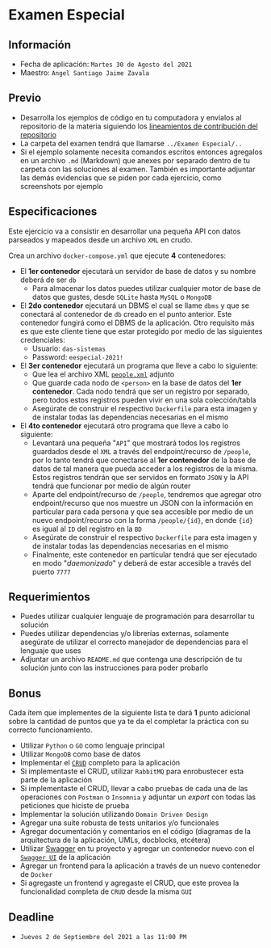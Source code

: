 # Examen Especial

## Información

- Fecha de aplicación: `Martes 30 de Agosto del 2021`
- Maestro: `Angel Santiago Jaime Zavala`

## Previo

- Desarrolla los ejemplos de código en tu computadora y envíalos al repositorio de la materia siguiendo los [lineamientos de contribución del repositorio](https://github.com/AnhellO/DAS_Sistemas#contributing)
- La carpeta del examen tendrá que llamarse `../Examen Especial/..`
- Si el ejemplo solamente necesita comandos escritos entonces agregalos en un archivo `.md` (Markdown) que anexes por separado dentro de tu carpeta con las soluciones al examen. También es importante adjuntar las demás evidencias que se piden por cada ejercicio, como screenshots por ejemplo

## Especificaciones

Este ejercicio va a consistir en desarrollar una pequeña API con datos parseados y mapeados desde un archivo `XML` en crudo.

Crea un archivo `docker-compose.yml` que ejecute **4** contenedores:

- El **1er contenedor** ejecutará un servidor de base de datos y su nombre deberá de ser `db`
  - Para almacenar los datos puedes utilizar cualquier motor de base de datos que gustes, desde `SQLite` hasta `MySQL` o `MongoDB`
- El **2do contenedor** ejecutará un DBMS el cual se llame `dbms` y que se conectará al contenedor de `db` creado en el punto anterior. Este contenedor fungirá como el DBMS de la aplicación. Otro requisito más es que este cliente tiene que estar protegido por medio de las siguientes credenciales:
  - Usuario: `das-sistemas`
  - Password: `eespecial-2021!`
- El **3er contenedor** ejecutará un programa que lleve a cabo lo siguiente:
  - Que lea el archivo XML [`people.xml`](people.xml) adjunto
  - Que guarde cada nodo de `<person>` en la base de datos del **1er contenedor**. Cada nodo tendrá que ser un registro por separado, pero todos estos registros pueden vivir en una sola colección/tabla
  - Asegúrate de construir el respectivo `Dockerfile` para esta imagen y de instalar todas las dependencias necesarias en el mismo
- El **4to contenedor** ejecutará otro programa que lleve a cabo lo siguiente:
  - Levantará una pequeña "`API`" que mostrará todos los registros guardados desde el `XML` a través del endpoint/recurso de `/people`, por lo tanto tendrá que conectarse al **1er contenedor** de la base de datos de tal manera que pueda acceder a los registros de la misma. Estos registros tendrán que ser servidos en formato `JSON` y la API tendrá que funcionar por medio de algún router
  - Aparte del endpoint/recurso de `/people`, tendremos que agregar otro endpoint/recurso que nos muestre un JSON con la información en particular para cada persona y que sea accesible por medio de un nuevo endpoint/recurso con la forma `/people/{id}`, en donde `{id}` es igual al `ID` del registro en la `BD`
  - Asegúrate de construir el respectivo `Dockerfile` para esta imagen y de instalar todas las dependencias necesarias en el mismo
  - Finalmente, este contenedor en particular tendrá que ser ejecutado en modo "_daemonizado_" y deberá de estar accesible a través del puerto `7777`

## Requerimientos

- Puedes utilizar cualquier lenguaje de programación para desarrollar tu solución
- Puedes utilizar dependencias y/o librerías externas, solamente asegúrate de utilizar el correcto manejador de dependencias para el lenguaje que uses
- Adjuntar un archivo `README.md` que contenga una descripción de tu solución junto con las instrucciones para poder probarlo

## Bonus

Cada ítem que implementes de la siguiente lista te dará **1** punto adicional sobre la cantidad de puntos que ya te da el completar la práctica con su correcto funcionamiento.

- Utilizar `Python` o `GO` como lenguaje principal
- Utilizar `MongoDB` como base de datos
- Implementar el [`CRUD`](https://developer.mozilla.org/es/docs/Glossary/CRUD) completo para la aplicación
- Si implementaste el CRUD, utilizar `RabbitMQ` para enrobustecer esta parte de la aplicación
- Si implementaste el CRUD, llevar a cabo pruebas de cada una de las operaciones con `Postman` o `Insomnia` y adjuntar un _export_ con todas las peticiones que hiciste de prueba
- Implementar la solución utilizando `Domain Driven Design`
- Agregar una suite robusta de tests unitarios y/o funcionales
- Agregar documentación y comentarios en el código (diagramas de la arquitectura de la aplicación, UMLs, docblocks, etcétera)
- Utilizar [Swagger](https://swagger.io/) en tu proyecto y agregar un contenedor nuevo con el [`Swagger UI`]((https://hub.docker.com/r/swaggerapi/swagger-ui)) de la aplicación
- Agregar un frontend para la aplicación a través de un nuevo contenedor de `Docker`
- Si agregaste un frontend y agregaste el CRUD, que este provea la funcionalidad completa de `CRUD`  desde la misma `GUI`

## Deadline

- `Jueves 2 de Septiembre del 2021 a las 11:00 PM`
